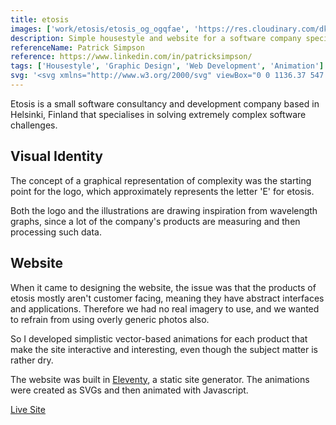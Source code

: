 ```yaml
---
title: etosis
images: ['work/etosis/etosis_og_ogqfae', 'https://res.cloudinary.com/dkvjosg5p/video/upload/v1696948648/work/etosis/etosis_mail_wawrua.webm', 'work/etosis/scrnli_Oct_10_2023_3_._xkz9er', 'work/etosis/scrnli_Oct_10_2023_2_._lxh0xh' ]
description: Simple housestyle and website for a software company specialised in complexity
referenceName: Patrick Simpson
reference: https://www.linkedin.com/in/patricksimpson/
tags: ['Housestyle', 'Graphic Design', 'Web Development', 'Animation']
svg: '<svg xmlns="http://www.w3.org/2000/svg" viewBox="0 0 1136.37 547.52"><path style="fill: currentColor" d="M412.35 274.93c.19 3.41.19 6.84 0 10.25H270.51c1.9 26.58 27.34 51.18 60.29 51.18a67.587 67.587 0 0 0 52.7-25.82l20.12 20.88a97.618 97.618 0 0 1-72.82 34.47c-49.3.89-90.04-38.25-91.12-87.55v-4.56c0-51.18 34.93-92.18 87.63-92.18 48.98 0 85.35 36.83 85.35 93.32m-31.13-16.33c-2.78-27.6-26.49-48.32-54.22-47.38-28.03-.97-52.18 19.56-55.73 47.38h109.95ZM421.84 186.16h34.17v-53.15h31.89v53.15h54.67v28.55H487.9v94.69c0 17.08 8.35 26.96 25.44 26.96a42.01 42.01 0 0 0 20.12-7.59l11.77 26.2c-11 6.7-23.57 10.37-36.45 10.63-25.06 0-53.15-16.33-53.15-55.05v-95.83h-34.17l.38-28.55ZM736.66 273.79c1.11 49.86-38.41 91.18-88.27 92.3s-91.18-38.41-92.3-88.27v-4.02c-1.13-49.86 38.37-91.2 88.23-92.33 49.86-1.13 91.2 38.37 92.33 88.23v4.1m-31.89 0c0-34.55-23.16-62.57-58.39-62.57s-58.39 28.1-58.39 62.57 22.78 62.57 58.39 62.57 58.39-28.1 58.39-62.57M772.35 308.64a67.313 67.313 0 0 0 53.15 28.47c17.84 0 37.97-7.59 37.97-21.64 0-15.19-12.91-22.78-39.79-28.1-37.97-7.59-64.09-22.32-64.09-55.35 0-25.44 25.36-50.42 64.47-50.42a91.14 91.14 0 0 1 64.85 26.58l-21.03 21.72a64.366 64.366 0 0 0-43.96-19.29c-22.78 0-33.41 10.93-33.41 22.32 0 13.29 13.67 20.5 42.45 26.58 33.41 7.21 61.81 19.74 61.81 55.43 0 33.71-35.69 51.18-69.4 51.18a95.993 95.993 0 0 1-75.1-36.83l22.1-20.65ZM944.56 108.41c11.95 0 21.64 9.69 21.64 21.64s-9.69 21.64-21.64 21.64c-11.95 0-21.64-9.69-21.64-21.64 0-11.95 9.69-21.64 21.64-21.64m-15.87 77.75h31.89v175.25h-31.89V186.16ZM1013.89 308.64a67.569 67.569 0 0 0 53.15 28.47c17.77 0 37.97-7.59 37.97-21.64 0-15.19-12.91-22.78-39.79-28.1-37.97-7.59-64.09-22.32-64.09-55.35 0-25.44 25.36-50.42 64.47-50.42a91.14 91.14 0 0 1 64.85 26.58l-20.96 21.72a64.583 64.583 0 0 0-43.96-19.29c-22.4 0-33.41 10.93-33.41 22.32 0 13.29 13.67 20.5 42.45 26.58 33.41 7.21 61.81 19.74 61.81 55.43 0 33.71-35.69 51.18-69.4 51.18a95.993 95.993 0 0 1-75.1-36.83l22.02-20.65ZM0 142.65l90.11 59.43-62.71 40.93-.11.09c-4.22 3.38-7.72 7.13-10.41 11.17-10.73 16.86-6.06 38.93 10.59 50.29l63.27 40.21L0 404.19V142.65Z"/><path style="fill: currentColor" d="m68.58 314.96-32.87-21.68c-4.98-3.11-8.65-8.65-9.9-14.86-1.29-6.43.08-13.12 3.65-17.89 1.9-2.54 3.8-4.44 6.32-6.34l66.8-44.31 44.44 28.95c4.92 3.53 8.65 7.47 11.73 12.4 12.08 18.44 6.8 44.18-11.73 57.46l-44.43 28.95-34.01-22.67ZM0 420.44l102.58-67.94 44.44 28.95c4.92 3.52 8.65 7.46 11.73 12.4 12.09 19.1 6.83 44.86-11.73 57.45L0 547.52V420.44ZM0 127.07V0l147.02 96.21c4.55 3.26 8.51 7.21 11.77 11.75 5.83 9.77 7.8 20.33 5.85 31.39-1.88 10.68-8.12 19.9-17.54 25.96l-44.52 29L0 127.07Z"/></svg>'
---
```

Etosis is a small software consultancy and development company based in Helsinki, Finland that specialises in solving extremely complex software challenges.

## Visual Identity

The concept of a graphical representation of complexity was the starting point for the logo, which approximately represents the letter 'E' for etosis.

Both the logo and the illustrations are drawing inspiration from wavelength graphs, since a lot of the company's products are measuring and then processing such data. 

## Website

When it came to designing the website, the issue was that the products of etosis mostly aren't customer facing, meaning they have abstract interfaces and applications. Therefore we had no real imagery to use, and we wanted to refrain from using overly generic photos also. 

So I developed simplistic vector-based animations for each product that make the site interactive and interesting, even though the subject matter is rather dry.

The website was built in [Eleventy](https://www.11ty.dev/), a static site generator. The animations were created as SVGs and then animated with Javascript.

<a class="button" href="https://etosis.com">Live Site</a>